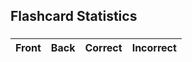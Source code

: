 <link rel="stylesheet" href="{{ '/assets/css/search.scss?v=' | append: site.github.build_revision | relative_url }}">
<html>
  <head>
    <title>Flashcard Stats</title>
  </head>
  <body>
    <h2>Flashcard Statistics</h2>
    <h3 id="flashcardset-name"></h3>
    <table>
      <thead>
        <tr>
          <th>Front</th>
          <th>Back</th>
          <th>Correct</th>
          <th>Incorrect</th>
        </tr>
      </thead>
      <tbody id="stats-table-body"></tbody>
    </table>
  
  <script>
      const statsTableBody = document.getElementById('stats-table-body');
      var currentUrl = window.location.href;
      let url = new URL(currentUrl);                                                  
      let urlParams = new URLSearchParams(url.search); 


      const ID = parseInt(urlParams.get('id')); // will be inputted by user later
      if (ID === null || isNaN(ID)) {
        window.location.pathname = "/search.html";
      }

      fetch("https://csa-backend.rohanj.dev/api/flashcard/getFlashcardSet",
        { 
          method: 'POST',  
          headers: {
            'Content-Type': 'application/json'
          },
          body: JSON.stringify({id: ID})
        }
      ).then(response => {
        response.json().then(data => {
          document.getElementById("flashcardset-name").innerText = data.meta.name;
        });
      });

      fetch('https://csa-backend.rohanj.dev/api/stats/getStatsByFlashcardSet',{ 
        method: 'POST',  
        headers: {
          'Content-Type': 'application/json'
        },
        body: JSON.stringify({email: "rohanj2006@gmail.com", password: "password", id: ID})
      })
        .then(response => response.json())
        .then(stats => {
          stats.forEach(stat => {
            const row = document.createElement('tr');
            const flashcardFront = document.createElement('td');
            const flashcardBack = document.createElement('td');
            const correctCell = document.createElement('td');
            const incorrectCell = document.createElement('td');
            
            flashcardFront.innerText = stat.flashcard.front;
            flashcardBack.innerText = stat.flashcard.back;
            correctCell.innerText = stat.correct;
            incorrectCell.innerText = stat.incorrect;

            row.appendChild(flashcardFront);
            row.appendChild(flashcardBack);
            row.appendChild(correctCell);
            row.appendChild(incorrectCell);

            statsTableBody.appendChild(row);
          });
      });
    </script>
  </body>
</html>
